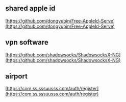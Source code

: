 ## shared apple id
[https://github.com/dongyubin/Free-AppleId-Serve](https://github.com/dongyubin/Free-AppleId-Serve)  

## vpn software
[https://github.com/shadowsocks/ShadowsocksX-NG](https://github.com/shadowsocks/ShadowsocksX-NG)  

## airport
[https://com.ss.sssuusss.com/auth/register](https://com.ss.sssuusss.com/auth/register)  